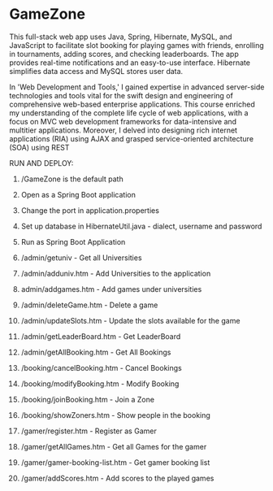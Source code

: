 # GameZone

This full-stack web app uses Java, Spring, Hibernate, MySQL, and JavaScript to facilitate slot booking for playing games with friends, enrolling in tournaments, adding scores, and checking leaderboards. The app provides real-time notifications and an easy-to-use interface. Hibernate simplifies data access and MySQL stores user data. 

In 'Web Development and Tools,' I gained expertise in advanced server-side technologies and tools vital for the swift design and engineering of comprehensive web-based enterprise applications. This course enriched my understanding of the complete life cycle of web applications, with a focus on MVC web development frameworks for data-intensive and multitier applications. Moreover, I delved into designing rich internet applications (RIA) using AJAX and grasped service-oriented architecture (SOA) using REST

RUN AND DEPLOY:
1. /GameZone is the default path
2. Open as a Spring Boot application
3. Change the port in application.properties
4. Set up  database in HibernateUtil.java - dialect, username and password
5. Run as Spring Boot Application

1. /admin/getuniv - Get all Universities
2. /admin/adduniv.htm - Add Universities to the application
3. admin/addgames.htm - Add games under universities
4. /admin/deleteGame.htm - Delete a game
5. /admin/updateSlots.htm - Update the slots available for the game
6. /admin/getLeaderBoard.htm - Get LeaderBoard
7. /admin/getAllBooking.htm - Get All Bookings
8. /booking/cancelBooking.htm - Cancel Bookings
9. /booking/modifyBooking.htm - Modify Booking
10. /booking/joinBooking.htm - Join a Zone
11. /booking/showZoners.htm - Show people in the booking
12. /gamer/register.htm - Register as Gamer
13. /gamer/getAllGames.htm - Get all Games for the gamer
14. /gamer/gamer-booking-list.htm - Get gamer booking list
15. /gamer/addScores.htm - Add scores to the played games
